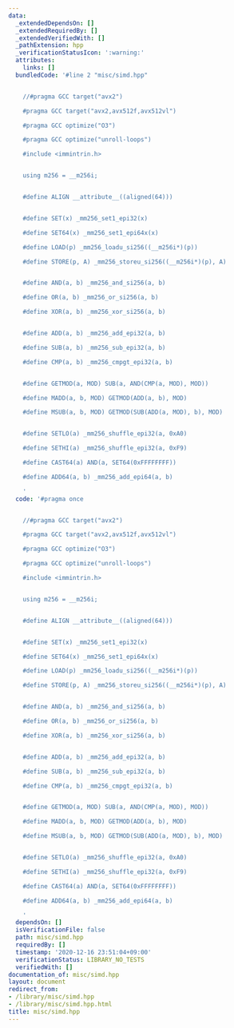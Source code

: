 ```yaml
---
data:
  _extendedDependsOn: []
  _extendedRequiredBy: []
  _extendedVerifiedWith: []
  _pathExtension: hpp
  _verificationStatusIcon: ':warning:'
  attributes:
    links: []
  bundledCode: '#line 2 "misc/simd.hpp"


    //#pragma GCC target("avx2")

    #pragma GCC target("avx2,avx512f,avx512vl")

    #pragma GCC optimize("O3")

    #pragma GCC optimize("unroll-loops")

    #include <immintrin.h>


    using m256 = __m256i;


    #define ALIGN __attribute__((aligned(64)))


    #define SET(x) _mm256_set1_epi32(x)

    #define SET64(x) _mm256_set1_epi64x(x)

    #define LOAD(p) _mm256_loadu_si256((__m256i*)(p))

    #define STORE(p, A) _mm256_storeu_si256((__m256i*)(p), A)


    #define AND(a, b) _mm256_and_si256(a, b)

    #define OR(a, b) _mm256_or_si256(a, b)

    #define XOR(a, b) _mm256_xor_si256(a, b)


    #define ADD(a, b) _mm256_add_epi32(a, b)

    #define SUB(a, b) _mm256_sub_epi32(a, b)

    #define CMP(a, b) _mm256_cmpgt_epi32(a, b)


    #define GETMOD(a, MOD) SUB(a, AND(CMP(a, MOD), MOD))

    #define MADD(a, b, MOD) GETMOD(ADD(a, b), MOD)

    #define MSUB(a, b, MOD) GETMOD(SUB(ADD(a, MOD), b), MOD)


    #define SETLO(a) _mm256_shuffle_epi32(a, 0xA0)

    #define SETHI(a) _mm256_shuffle_epi32(a, 0xF9)

    #define CAST64(a) AND(a, SET64(0xFFFFFFFF))

    #define ADD64(a, b) _mm256_add_epi64(a, b)

    '
  code: '#pragma once


    //#pragma GCC target("avx2")

    #pragma GCC target("avx2,avx512f,avx512vl")

    #pragma GCC optimize("O3")

    #pragma GCC optimize("unroll-loops")

    #include <immintrin.h>


    using m256 = __m256i;


    #define ALIGN __attribute__((aligned(64)))


    #define SET(x) _mm256_set1_epi32(x)

    #define SET64(x) _mm256_set1_epi64x(x)

    #define LOAD(p) _mm256_loadu_si256((__m256i*)(p))

    #define STORE(p, A) _mm256_storeu_si256((__m256i*)(p), A)


    #define AND(a, b) _mm256_and_si256(a, b)

    #define OR(a, b) _mm256_or_si256(a, b)

    #define XOR(a, b) _mm256_xor_si256(a, b)


    #define ADD(a, b) _mm256_add_epi32(a, b)

    #define SUB(a, b) _mm256_sub_epi32(a, b)

    #define CMP(a, b) _mm256_cmpgt_epi32(a, b)


    #define GETMOD(a, MOD) SUB(a, AND(CMP(a, MOD), MOD))

    #define MADD(a, b, MOD) GETMOD(ADD(a, b), MOD)

    #define MSUB(a, b, MOD) GETMOD(SUB(ADD(a, MOD), b), MOD)


    #define SETLO(a) _mm256_shuffle_epi32(a, 0xA0)

    #define SETHI(a) _mm256_shuffle_epi32(a, 0xF9)

    #define CAST64(a) AND(a, SET64(0xFFFFFFFF))

    #define ADD64(a, b) _mm256_add_epi64(a, b)

    '
  dependsOn: []
  isVerificationFile: false
  path: misc/simd.hpp
  requiredBy: []
  timestamp: '2020-12-16 23:51:04+09:00'
  verificationStatus: LIBRARY_NO_TESTS
  verifiedWith: []
documentation_of: misc/simd.hpp
layout: document
redirect_from:
- /library/misc/simd.hpp
- /library/misc/simd.hpp.html
title: misc/simd.hpp
---
```

